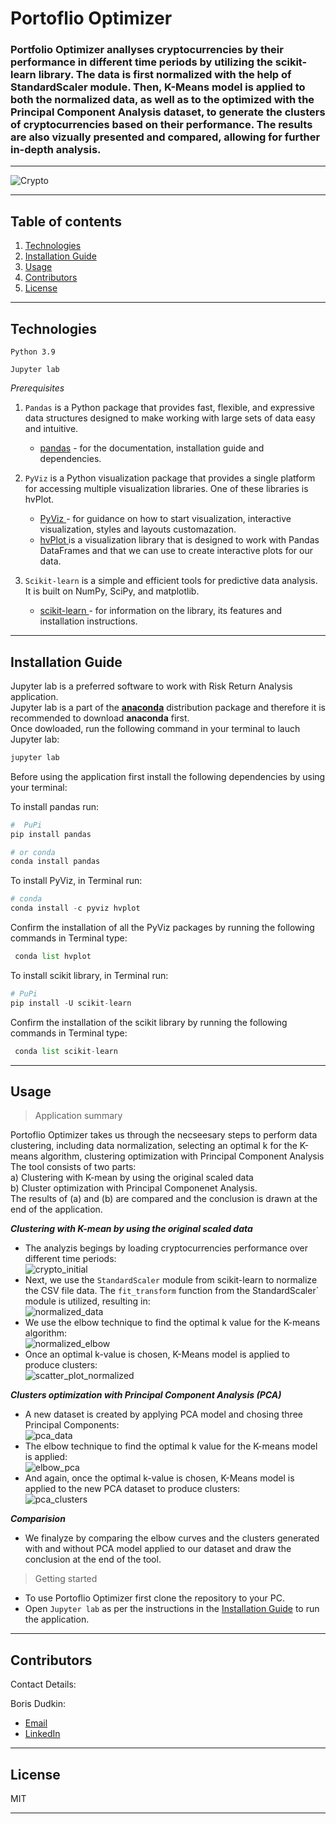 # Portoflio Optimizer

### Portfolio Optimizer anallyses cryptocurrencies by their performance in different time periods by utilizing the scikit-learn library. The data is first normalized with the help of StandardScaler module. Then, K-Means model is applied to both the normalized data, as well as to the optimized with the Principal Component Analysis dataset, to generate the clusters of cryptocurrencies based on their performance. The results are also vizually presented and compared, allowing for further in-depth analysis.

---

![Crypto](Images/crypto.jpg)

---

## Table of contents

1. [Technologies](#technologies)
2. [Installation Guide](#installation-guide)
3. [Usage](#usage)
4. [Contributors](#contributors)
5. [License](#license)

---

## Technologies

`Python 3.9`

`Jupyter lab`

_Prerequisites_

1. `Pandas` is a Python package that provides fast, flexible, and expressive data structures designed to make working with large sets of data easy and intuitive.

   - [pandas](https://github.com/pandas-dev/pandas) - for the documentation, installation guide and dependencies.

2. `PyViz` is a Python visualization package that provides a single platform for accessing multiple visualization libraries. One of these libraries is hvPlot. <br/>

   - [PyViz ](https://pyviz.org/) - for guidance on how to start visualization, interactive visualization, styles and layouts customazation.
   - [hvPlot ](https://hvplot.holoviz.org/) is a visualization library that is designed to work with Pandas DataFrames and that we can use to create interactive plots for our data.<br/>

3. `Scikit-learn` is a simple and efficient tools for predictive data analysis. It is built on NumPy, SciPy, and matplotlib.

   - [scikit-learn ](https://scikit-learn.org/stable/) - for information on the library, its features and installation instructions.<br/>

---

## Installation Guide

Jupyter lab is a preferred software to work with Risk Return Analysis application.<br/> Jupyter lab is a part of the **[anaconda](https://www.anaconda.com/)** distribution package and therefore it is recommended to download **anaconda** first.<br/> Once dowloaded, run the following command in your terminal to lauch Jupyter lab:

```python
jupyter lab
```

Before using the application first install the following dependencies by using your terminal:

To install pandas run:

```python
#  PuPi
pip install pandas
```

```python
# or conda
conda install pandas
```

To install PyViz, in Terminal run:

```python
# conda
conda install -c pyviz hvplot
```

Confirm the installation of all the PyViz packages by running the following commands in Terminal type:

```python
 conda list hvplot
```

To install scikit library, in Terminal run:

```python
# PuPi
pip install -U scikit-learn
```

Confirm the installation of the scikit library by running the following commands in Terminal type:

```python
 conda list scikit-learn
```

---

## Usage

> Application summary<br/>

Portoflio Optimizer takes us through the necseesary steps to perform data clustering, including data normalization, selecting an optimal k for the K-means algorithm, clustering optimization with Principal Component Analysis <br/>
The tool consists of two parts: <br/>
a) Clustering with K-mean by using the original scaled data<br/>
b) Cluster optimization with Principal Componenet Analysis. <br/>
The results of (a) and (b) are compared and the conclusion is drawn at the end of the application.<br/>

**_Clustering with K-mean by using the original scaled data_**<br/>

- The analyzis begings by loading cryptocurrencies performance over different time periods:<br/>
  ![crypto_initial](Images/initial_df.png)<br/>
- Next, we use the `StandardScaler` module from scikit-learn to normalize the CSV file data. The `fit_transform` function from the StandardScaler` module is utilized, resulting in:<br/>
  ![normalized_data](Images/scaled_segmented_df.PNG)<br/>
- We use the elbow technique to find the optimal k value for the K-means algorithm:<br/>
  ![normalized_elbow](Images/elbow_scaled.png)<br/>
- Once an optimal k-value is chosen, K-Means model is applied to produce clusters:<br/>
  ![scatter_plot_normalized](Images/scatter_scaled.png)<br/>

**_Clusters optimization with Principal Component Analysis (PCA)_**<br/>

- A new dataset is created by applying PCA model and chosing three Principal Components:<br/>
  ![pca_data](Images/PCA_segmented_dfPNG.PNG)<br/>
- The elbow technique to find the optimal k value for the K-means model is applied:<br/>
  ![elbow_pca](Images/elbow_pca.png)<br/>
- And again, once the optimal k-value is chosen, K-Means model is applied to the new PCA dataset to produce clusters:<br/>
  ![pca_clusters](Images/scatter_pca.png)<br/>

**_Comparision_**<br/>

- We finalyze by comparing the elbow curves and the clusters generated with and without PCA model applied to our dataset and draw the conclusion at the end of the tool.<br/>

> Getting started<br/>

- To use Portoflio Optimizer first clone the repository to your PC.<br/>
- Open `Jupyter lab` as per the instructions in the [Installation Guide](#installation-guide) to run the application.<br/>

---

## Contributors

Contact Details:

Boris Dudkin:

- [Email](boris.dudkin@gmail.com)
- [LinkedIn](www.linkedin.com/in/Boris-Dudkin)

---

## License

MIT

---
